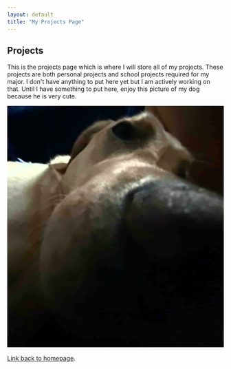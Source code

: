 ```yaml
---
layout: default
title: "My Projects Page"
---
```


<h2>Projects</h2>

This is the projects page which is where I will store all of my projects. These projects are both personal projects and school projects required for my major. I don't have anything to put here yet but I am actively working on that. Until I have something to put here, enjoy this picture of my dog because he is very cute.

<img src = "/assets/img/dog.png">

[Link back to homepage](./index.md).

